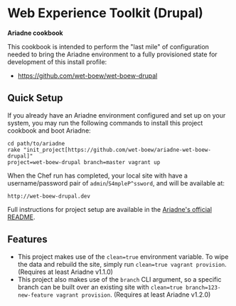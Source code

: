Web Experience Toolkit (Drupal)
===============================

**Ariadne cookbook**

This cookbook is intended to perform the "last mile" of configuration
needed to bring the Ariadne environment to a fully provisioned state for
development of this install profile:

  * https://github.com/wet-boew/wet-boew-drupal

Quick Setup
-----------

If you already have an Ariadne environment configured and set up on your
system, you may run the following commands to install this project
cookbook and boot Ariadne:

    cd path/to/ariadne
    rake "init_project[https://github.com/wet-boew/ariadne-wet-boew-drupal]"
    project=wet-boew-drupal branch=master vagrant up

When the Chef run has completed, your local site with have a
username/password pair of `admin`/`S4mpleP^ssword`, and will be
available at:

    http://wet-boew-drupal.dev

Full instructions for project setup are available in the [Ariadne's
official README][ariadne-project-setup].

Features
--------

  - This project makes use of the `clean=true` environment variable. To
    wipe the data and rebuild the site, simply run `clean=true vagrant
    provision`. (Requires at least Ariadne v1.1.0)
  - This project also makes use of the `branch` CLI argument, so a
    specific branch can be built over an existing site with `clean=true
    branch=123-new-feature vagrant provision`. (Requires at least
    Ariadne v1.2.0)

<!-- Links -->
   [ariadne-project-setup]: https://github.com/myplanetdigital/ariadne#ariadne-project
